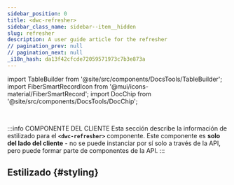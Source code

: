 ```yaml
---
sidebar_position: 0
title: <dwc-refresher>
sidebar_class_name: sidebar--item__hidden
slug: refresher
description: A user guide article for the refresher
// pagination_prev: null
// pagination_next: null
_i18n_hash: da13f42cfcde72059571973c7b3e873a
---
```

import TableBuilder from '@site/src/components/DocsTools/TableBuilder';
import FiberSmartRecordIcon from '@mui/icons-material/FiberSmartRecord';
import DocChip from '@site/src/components/DocsTools/DocChip';

<DocChip chip='shadow' />

<br />

:::info COMPONENTE DEL CLIENTE
Esta sección describe la información de estilizado para el **`<dwc-refresher>`** componente. Este componente es **solo del lado del cliente** - no se puede instanciar por sí solo a través de la API, pero puede formar parte de componentes de la API.
:::

## Estilizado {#styling}

<TableBuilder name="dwc-refresher" clientComponent />
